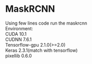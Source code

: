 # MaskRCNN
Using few lines code run the maskrcnn  
Environment:  
  CUDA 10.1  
  CUDNN 7.6.1  
  Tensorflow-gpu 2.1.0(>=2.0)  
  Keras 2.3.1(match with tensorflow)  
  pixellib 0.6.0

